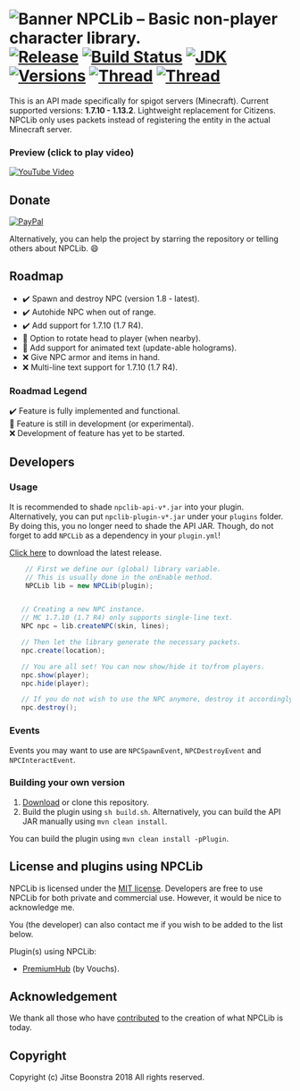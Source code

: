 ![Banner](https://i.imgur.com/WL6QeUA.png)
NPCLib – Basic non-player character library.<br>
[![Release](https://jitpack.io/v/JitseB/NPCLib.svg)](https://github.com/JitseB/NPCLib/releases)
[![Build Status](https://travis-ci.com/JitseB/NPCLib.svg?branch=master)](https://travis-ci.com/JitseB/NPCLib)
[![JDK](https://img.shields.io/badge/Using-Java%208-blue.svg)](http://jdk.java.net/8/)
[![Versions](https://img.shields.io/badge/MC-1.7.10%20--%201.13.2-blue.svg)](https://github.com/JitseB/NPCLib/releases)
[![Thread](https://img.shields.io/badge/SpigotMC-Resource-orange.svg)](https://www.spigotmc.org/resources/npclib.55884/)
[![Thread](https://img.shields.io/badge/SpigotMC-Thread-orange.svg)](https://www.spigotmc.org/threads/npclib-–-basic-non-player-character-library.314460/)
=

This is an API made specifically for spigot servers (Minecraft). Current supported versions: **1.7.10 - 1.13.2**. Lightweight replacement for Citizens. NPCLib only uses packets instead of registering the entity in the actual Minecraft server.

### Preview (click to play video)
[![YouTube Video](http://img.youtube.com/vi/LqwdqIxPIvE/0.jpg)](http://www.youtube.com/watch?v=LqwdqIxPIvE "NPCLib – Basic non-player character library (Minecraft).")

## Donate

[![PayPal](https://cdn.rawgit.com/twolfson/paypal-github-button/1.0.0/dist/button.svg)](https://paypal.me/jitseboonstra)

Alternatively, you can help the project by starring the repository or telling others about NPCLib. :smile:

## Roadmap

- :heavy_check_mark: Spawn and destroy NPC (version 1.8 - latest).
- :heavy_check_mark: Autohide NPC when out of range.
- :heavy_check_mark: Add support for 1.7.10 (1.7 R4).
- :construction: Option to rotate head to player (when nearby).
- :construction: Add support for animated text (update-able holograms).
- :x: Give NPC armor and items in hand.
- :x: Multi-line text support for 1.7.10 (1.7 R4).

### Roadmad Legend
:heavy_check_mark: Feature is fully implemented and functional. <br>
:construction: Feature is still in development (or experimental). <br>
:x: Development of feature has yet to be started. <br>

## Developers

### Usage

It is recommended to shade `npclib-api-v*.jar` into your plugin.
Alternatively, you can put `npclib-plugin-v*.jar` under your `plugins` folder. By doing this, you no longer need to shade the API JAR. Though, do not forget to add `NPCLib` as a dependency in your `plugin.yml`!


[Click here](https://github.com/JitseB/NPCLib/releases/latest) to download the latest release.

```Java
    // First we define our (global) library variable.
    // This is usually done in the onEnable method.
    NPCLib lib = new NPCLib(plugin);
```

```Java

   // Creating a new NPC instance.
   // MC 1.7.10 (1.7 R4) only supports single-line text.
   NPC npc = lib.createNPC(skin, lines);

   // Then let the library generate the necessary packets.
   npc.create(location);

   // You are all set! You can now show/hide it to/from players.
   npc.show(player);
   npc.hide(player);

   // If you do not wish to use the NPC anymore, destroy it accordingly.
   npc.destroy();
```

### Events

Events you may want to use are `NPCSpawnEvent`, `NPCDestroyEvent` and `NPCInteractEvent`.

### Building your own version

1. [Download](https://github.com/JitseB/NPCLib/archive/master.zip) or clone this repository.
2. Build the plugin using `sh build.sh`. Alternatively, you can build the API JAR manually using `mvn clean install`.

You can build the plugin using `mvn clean install -pPlugin`.

## License and plugins using NPCLib

NPCLib is licensed under the [MIT license](https://github.com/JitseB/NPCLib/blob/master/LICENSE.md).
Developers are free to use NPCLib for both private and commercial use. However, it would be nice to acknowledge me.

You (the developer) can also contact me if you wish to be added to the list below.

Plugin(s) using NPCLib:
 - [PremiumHub](https://www.spigotmc.org/resources/premiumhub-a-new-recode-is-soon-here.32110/) (by Vouchs).

## Acknowledgement

We thank all those who have [contributed](https://github.com/JitseB/NPCLib/graphs/contributors) to the creation of what NPCLib is today.

## Copyright

Copyright (c) Jitse Boonstra 2018 All rights reserved.
